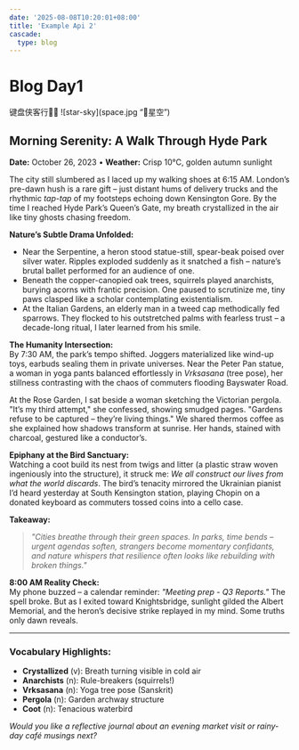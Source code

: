 ```yaml
---
date: '2025-08-08T10:20:01+08:00'
title: 'Example Api 2'
cascade:
  type: blog
---
```


# Blog Day1
 键盘侠客行🧑‍🌾
 ![star-sky](space.jpg “🌟星空”)

## Morning Serenity: A Walk Through Hyde Park  
**Date:** October 26, 2023 • **Weather:** Crisp 10°C, golden autumn sunlight  

The city still slumbered as I laced up my walking shoes at 6:15 AM. London’s pre-dawn hush is a rare gift – just distant hums of delivery trucks and the rhythmic *tap-tap* of my footsteps echoing down Kensington Gore. By the time I reached Hyde Park’s Queen’s Gate, my breath crystallized in the air like tiny ghosts chasing freedom.  

**Nature’s Subtle Drama Unfolded:**  
- Near the Serpentine, a heron stood statue-still, spear-beak poised over silver water. Ripples exploded suddenly as it snatched a fish – nature’s brutal ballet performed for an audience of one.  
- Beneath the copper-canopied oak trees, squirrels played anarchists, burying acorns with frantic precision. One paused to scrutinize me, tiny paws clasped like a scholar contemplating existentialism.  
- At the Italian Gardens, an elderly man in a tweed cap methodically fed sparrows. They flocked to his outstretched palms with fearless trust – a decade-long ritual, I later learned from his smile.  

**The Humanity Intersection:**  
By 7:30 AM, the park’s tempo shifted. Joggers materialized like wind-up toys, earbuds sealing them in private universes. Near the Peter Pan statue, a woman in yoga pants balanced effortlessly in *Vrksasana* (tree pose), her stillness contrasting with the chaos of commuters flooding Bayswater Road.  

At the Rose Garden, I sat beside a woman sketching the Victorian pergola. "It’s my third attempt," she confessed, showing smudged pages. "Gardens refuse to be captured – they’re living things." We shared thermos coffee as she explained how shadows transform at sunrise. Her hands, stained with charcoal, gestured like a conductor’s.  

**Epiphany at the Bird Sanctuary:**  
Watching a coot build its nest from twigs and litter (a plastic straw woven ingeniously into the structure), it struck me: *We all construct our lives from what the world discards*. The bird’s tenacity mirrored the Ukrainian pianist I’d heard yesterday at South Kensington station, playing Chopin on a donated keyboard as commuters tossed coins into a cello case.  

**Takeaway:**  
> *"Cities breathe through their green spaces. In parks, time bends – urgent agendas soften, strangers become momentary confidants, and nature whispers that resilience often looks like rebuilding with broken things."*  

**8:00 AM Reality Check:**  
My phone buzzed – a calendar reminder: *"Meeting prep - Q3 Reports."* The spell broke. But as I exited toward Knightsbridge, sunlight gilded the Albert Memorial, and the heron’s decisive strike replayed in my mind. Some truths only dawn reveals.  

---

### Vocabulary Highlights:  
- **Crystallized** (v): Breath turning visible in cold air  
- **Anarchists** (n): Rule-breakers (squirrels!)  
- **Vrksasana** (n): Yoga tree pose (Sanskrit)  
- **Pergola** (n): Garden archway structure  
- **Coot** (n): Tenacious waterbird  

*Would you like a reflective journal about an evening market visit or rainy-day café musings next?*